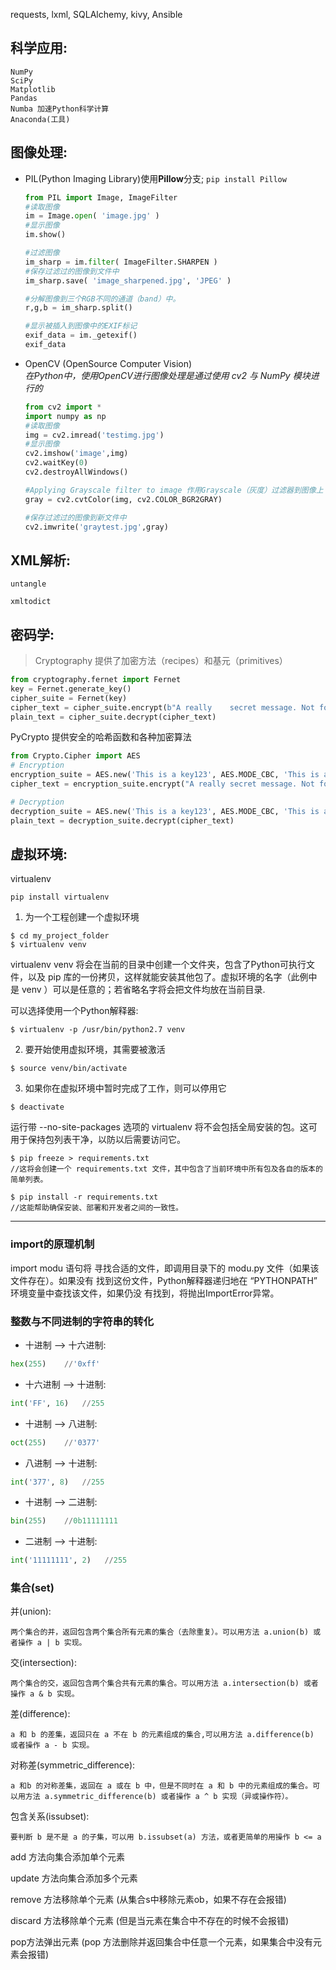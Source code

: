 requests, lxml, SQLAlchemy, kivy, Ansible       

## 科学应用:     

    NumPy   
    SciPy   
    Matplotlib  
    Pandas  
    Numba 加速Python科学计算  
    Anaconda(工具)

## 图像处理:    

+ PIL(Python Imaging Library)使用**Pillow**分支;  `pip install Pillow`
    ```python
    from PIL import Image, ImageFilter
    #读取图像
    im = Image.open( 'image.jpg' )
    #显示图像
    im.show()

    #过滤图像
    im_sharp = im.filter( ImageFilter.SHARPEN )
    #保存过滤过的图像到文件中
    im_sharp.save( 'image_sharpened.jpg', 'JPEG' )

    #分解图像到三个RGB不同的通道（band）中。
    r,g,b = im_sharp.split()

    #显示被插入到图像中的EXIF标记
    exif_data = im._getexif()
    exif_data
    ```
    
+ OpenCV (OpenSource Computer Vision)  
    *在Python中，使用OpenCV进行图像处理是通过使用 cv2 与 NumPy 模块进行的*

    ```python
    from cv2 import *
    import numpy as np
    #读取图像
    img = cv2.imread('testimg.jpg')
    #显示图像
    cv2.imshow('image',img)
    cv2.waitKey(0)
    cv2.destroyAllWindows()

    #Applying Grayscale filter to image 作用Grayscale（灰度）过滤器到图像上
    gray = cv2.cvtColor(img, cv2.COLOR_BGR2GRAY)

    #保存过滤过的图像到新文件中
    cv2.imwrite('graytest.jpg',gray)
    ```

## XML解析:  

    untangle

    xmltodict

## 密码学:    
> Cryptography 提供了加密方法（recipes）和基元（primitives）    
```python
from cryptography.fernet import Fernet  
key = Fernet.generate_key() 
cipher_suite = Fernet(key)  
cipher_text = cipher_suite.encrypt(b"A really    secret message. Not for prying eyes.")
plain_text = cipher_suite.decrypt(cipher_text)  
```

PyCrypto 提供安全的哈希函数和各种加密算法   
```python
from Crypto.Cipher import AES
# Encryption
encryption_suite = AES.new('This is a key123', AES.MODE_CBC, 'This is an IV456')
cipher_text = encryption_suite.encrypt("A really secret message. Not for prying eyes.")

# Decryption
decryption_suite = AES.new('This is a key123', AES.MODE_CBC, 'This is an IV456')
plain_text = decryption_suite.decrypt(cipher_text)
```

## 虚拟环境:    
virtualenv          

`pip install virtualenv`    

1. 为一个工程创建一个虚拟环境    
```
$ cd my_project_folder          
$ virtualenv venv
```

virtualenv venv 将会在当前的目录中创建一个文件夹，包含了Python可执行文件，以及 pip 库的一份拷贝，这样就能安装其他包了。虚拟环境的名字（此例中是 venv ）可以是任意的；若省略名字将会把文件均放在当前目录.   

可以选择使用一个Python解释器:  
```
$ virtualenv -p /usr/bin/python2.7 venv
```
2. 要开始使用虚拟环境，其需要被激活 
```
$ source venv/bin/activate
```
3. 如果你在虚拟环境中暂时完成了工作，则可以停用它  
```
$ deactivate
```

运行带 --no-site-packages 选项的 virtualenv 将不会包括全局安装的包。这可用于保持包列表干净，以防以后需要访问它。

```
$ pip freeze > requirements.txt
//这将会创建一个 requirements.txt 文件，其中包含了当前环境中所有包及各自的版本的简单列表。

$ pip install -r requirements.txt
//这能帮助确保安装、部署和开发者之间的一致性。
```

---------

### import的原理机制  
import modu 语句将 寻找合适的文件，即调用目录下的 modu.py 文件（如果该文件存在）。如果没有 找到这份文件，Python解释器递归地在 “PYTHONPATH” 环境变量中查找该文件，如果仍没 有找到，将抛出ImportError异常。    

### 整数与不同进制的字符串的转化   
+ 十进制 --> 十六进制: 
```python
hex(255)    //'0xff'
```
+ 十六进制 --> 十进制:
```python
int('FF', 16)   //255
```
+ 十进制 --> 八进制:  
```python
oct(255)    //'0377'
```
+ 八进制 --> 十进制:
```python
int('377', 8)   //255
```
+ 十进制 --> 二进制:  
```python
bin(255)    //0b11111111
```
+ 二进制 --> 十进制:
```python
int('11111111', 2)   //255
```

### 集合(set)
并(union):

    两个集合的并，返回包含两个集合所有元素的集合（去除重复）。可以用方法 a.union(b) 或者操作 a | b 实现。

交(intersection):

    两个集合的交，返回包含两个集合共有元素的集合。可以用方法 a.intersection(b) 或者操作 a & b 实现。

差(difference): 
    
    a 和 b 的差集，返回只在 a 不在 b 的元素组成的集合,可以用方法 a.difference(b) 或者操作 a - b 实现。

对称差(symmetric_difference):

    a 和b 的对称差集，返回在 a 或在 b 中，但是不同时在 a 和 b 中的元素组成的集合。可以用方法 a.symmetric_difference(b) 或者操作 a ^ b 实现（异或操作符）。

包含关系(issubset):

    要判断 b 是不是 a 的子集，可以用 b.issubset(a) 方法，或者更简单的用操作 b <= a 

add 方法向集合添加单个元素

update 方法向集合添加多个元素

remove 方法移除单个元素 (从集合s中移除元素ob，如果不存在会报错)

discard 方法移除单个元素 (但是当元素在集合中不存在的时候不会报错)

pop方法弹出元素   (pop 方法删除并返回集合中任意一个元素，如果集合中没有元素会报错)

